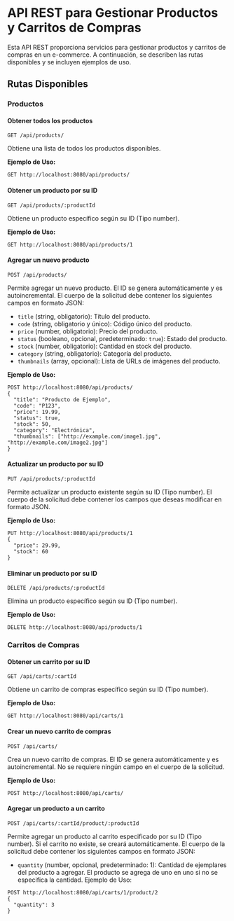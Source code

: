 # API REST para Gestionar Productos y Carritos de Compras

Esta API REST proporciona servicios para gestionar productos y carritos de compras en un e-commerce. A continuación, se describen las rutas disponibles y se incluyen ejemplos de uso.

## Rutas Disponibles

### Productos

#### Obtener todos los productos
```
GET /api/products/
```
Obtiene una lista de todos los productos disponibles.

**Ejemplo de Uso:**
```
GET http://localhost:8080/api/products/
```

#### Obtener un producto por su ID
```
GET /api/products/:productId
```
Obtiene un producto específico según su ID (Tipo number).

**Ejemplo de Uso:**
```
GET http://localhost:8080/api/products/1
```

#### Agregar un nuevo producto
```
POST /api/products/
```
Permite agregar un nuevo producto.  El ID se genera automáticamente y es autoincremental. El cuerpo de la solicitud debe contener los siguientes campos en formato JSON:

- `title` (string, obligatorio): Título del producto.
- `code` (string, obligatorio y único): Código único del producto.
- `price` (number, obligatorio): Precio del producto.
- `status` (booleano, opcional, predeterminado: `true`): Estado del producto.
- `stock` (number, obligatorio): Cantidad en stock del producto.
- `category` (string, obligatorio): Categoría del producto.
- `thumbnails` (array, opcional): Lista de URLs de imágenes del producto.

**Ejemplo de Uso:**
```
POST http://localhost:8080/api/products/
{
  "title": "Producto de Ejemplo",
  "code": "P123",
  "price": 19.99,
  "status": true,
  "stock": 50,
  "category": "Electrónica",
  "thumbnails": ["http://example.com/image1.jpg", "http://example.com/image2.jpg"]
}
```

#### Actualizar un producto por su ID
```
PUT /api/products/:productId
```
Permite actualizar un producto existente según su ID (Tipo number). El cuerpo de la solicitud debe contener los campos que deseas modificar en formato JSON.

**Ejemplo de Uso:**
```
PUT http://localhost:8080/api/products/1
{
  "price": 29.99,
  "stock": 60
}
```

#### Eliminar un producto por su ID
```
DELETE /api/products/:productId
```
Elimina un producto específico según su ID (Tipo number).

**Ejemplo de Uso:**
```
DELETE http://localhost:8080/api/products/1
```

### Carritos de Compras

#### Obtener un carrito por su ID
```
GET /api/carts/:cartId
```
Obtiene un carrito de compras específico según su ID (Tipo number).

**Ejemplo de Uso:**
```
GET http://localhost:8080/api/carts/1
```

#### Crear un nuevo carrito de compras
```
POST /api/carts/
```
Crea un nuevo carrito de compras. El ID se genera automáticamente y es autoincremental. No se requiere ningún campo en el cuerpo de la solicitud.


**Ejemplo de Uso:**
```
POST http://localhost:8080/api/carts/
```

#### Agregar un producto a un carrito
```
POST /api/carts/:cartId/product/:productId
```
Permite agregar un producto al carrito especificado por su ID (Tipo number). Si el carrito no existe, se creará automáticamente. El cuerpo de la solicitud debe contener los siguientes campos en formato JSON:

- `quantity` (number, opcional, predeterminado: 1): Cantidad de ejemplares del producto a agregar. El producto se agrega de uno en uno si no se especifica la cantidad.
Ejemplo de Uso:
```
POST http://localhost:8080/api/carts/1/product/2
{
  "quantity": 3
}
```

